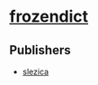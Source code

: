 # [frozendict](https://pypi.org/project/frozendict)



## Publishers
- [slezica](https://pypi.org/user/slezica)

